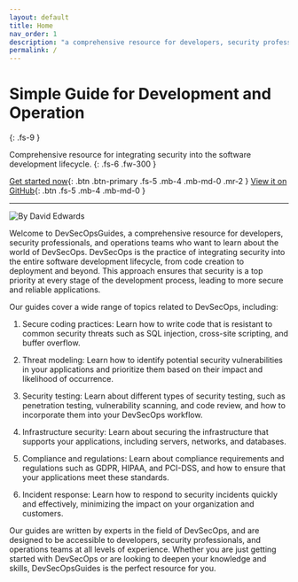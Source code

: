 ```yaml
---
layout: default
title: Home
nav_order: 1
description: "a comprehensive resource for developers, security professionals, and operations teams who want to learn about the world of DevSecOps. DevSecOps is the practice of integrating security into the entire software development lifecycle, from code creation to deployment and beyond. This approach ensures that security is a top priority at every stage of the development process, leading to more secure and reliable applications."
permalink: /
---
```


# Simple Guide for Development and Operation
{: .fs-9 }

Comprehensive resource for integrating security into the software development lifecycle.
{: .fs-6 .fw-300 }

[Get started now](#getting-started){: .btn .btn-primary .fs-5 .mb-4 .mb-md-0 .mr-2 }
[View it on GitHub](https://github.com/devsecopsguides/devsecopsguides.github.io){: .btn .fs-5 .mb-4 .mb-md-0 }

---


![By David Edwards](./assets/images/main.jpg)



Welcome to DevSecOpsGuides, a comprehensive resource for developers, security professionals, and operations teams who want to learn about the world of DevSecOps. DevSecOps is the practice of integrating security into the entire software development lifecycle, from code creation to deployment and beyond. This approach ensures that security is a top priority at every stage of the development process, leading to more secure and reliable applications.

Our guides cover a wide range of topics related to DevSecOps, including:

1. Secure coding practices: Learn how to write code that is resistant to common security threats such as SQL injection, cross-site scripting, and buffer overflow.

2. Threat modeling: Learn how to identify potential security vulnerabilities in your applications and prioritize them based on their impact and likelihood of occurrence.

3. Security testing: Learn about different types of security testing, such as penetration testing, vulnerability scanning, and code review, and how to incorporate them into your DevSecOps workflow.

4. Infrastructure security: Learn about securing the infrastructure that supports your applications, including servers, networks, and databases.

5. Compliance and regulations: Learn about compliance requirements and regulations such as GDPR, HIPAA, and PCI-DSS, and how to ensure that your applications meet these standards.

6. Incident response: Learn how to respond to security incidents quickly and effectively, minimizing the impact on your organization and customers.

Our guides are written by experts in the field of DevSecOps, and are designed to be accessible to developers, security professionals, and operations teams at all levels of experience. Whether you are just getting started with DevSecOps or are looking to deepen your knowledge and skills, DevSecOpsGuides is the perfect resource for you.
